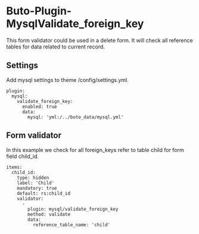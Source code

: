 # Buto-Plugin-MysqlValidate_foreign_key
This form validator could be used in a delete form. It will check all reference tables for data related to current record.

## Settings
Add mysql settings to theme /config/settings.yml.
```
plugin:
  mysql:
    validate_foreign_key:
      enabled: true
      data:
        mysql: 'yml:/../buto_data/mysql.yml'
```

## Form validator
In this example we check for all foreign_keys refer to table child for form field child_id.
```
items:
  child_id:
    type: hidden
    label: 'Child'
    mandatory: true
    default: rs:child_id
    validator:
      -
        plugin: mysql/validate_foreign_key
        method: validate
        data:
          reference_table_name: 'child'
```
